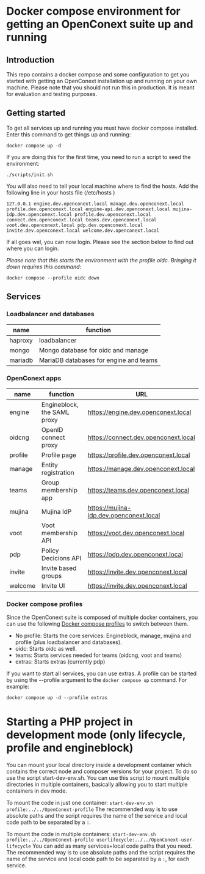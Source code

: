 # Docker compose environment for getting an OpenConext suite up and running

## Introduction

This repo contains a docker compose and some configuration to get you started with getting an OpenConext installation up and running on your own machine. Please note that you should not run this in production. It is meant for evaluation and testing purposes.


## Getting started

To get all services up and running you must have docker compose installed. Enter this command to get things up and running:

```
docker compose up -d
```

If you are doing this for the first time, you need to run a script to seed the environment:

```
./scripts/init.sh
```

You will also need to tell your local machine where to find the hosts. 
Add the following line in your hosts file (/etc/hosts )
```
127.0.0.1 engine.dev.openconext.local manage.dev.openconext.local profile.dev.openconext.local engine-api.dev.openconext.local mujina-idp.dev.openconext.local profile.dev.openconext.local connect.dev.openconext.local teams.dev.openconext.local voot.dev.openconext.local pdp.dev.openconext.local invite.dev.openconext.local welcome.dev.openconext.local
```

If all goes wel, you can now login. Please see the section below to find out where you can login.

*Please note that this starts the environment with the profile oidc. Bringing it down requires this command:*
```
docker compose --profile oidc down
```

## Services

### Loadbalancer and databases
|name |function     |
| --- | --- | 
|haproxy     | loadbalancer    |
|mongo     |Mongo database for oidc and manage     |
|mariadb   |MariaDB databases for engine and teams     |


### OpenConext apps
| name    | function                    | URL                                     |
| ---     | ---                         | ---                                     |
| engine  | Engineblock, the SAML proxy | https://engine.dev.openconext.local     |
| oidcng  | OpenID connect proxy        | https://connect.dev.openconext.local    |
| profile | Profile page                | https://profile.dev.openconext.local    |
| manage  | Entity registration         | https://manage.dev.openconext.local     |
| teams   | Group membership app        | https://teams.dev.openconext.local      |
| mujina  | Mujina IdP                  | https://mujina-idp.dev.openconext.local |
| voot    | Voot membership API         | https://voot.dev.openconext.local       |
| pdp     | Policy Decicions API        | https://pdp.dev.openconext.local        |
| invite  | Invite based groups         | https://invite.dev.openconext.local     |
| welcome | Invite UI                   | https://invite.dev.openconext.local     |

### Docker compose profiles

Since the OpenConext suite is composed of multiple docker containers, you can use the following [Docker compose profiles](https://docs.docker.com/compose/profiles/) to switch between them.

- No profile: Starts the core services: Engineblock, manage, mujina and profile (plus loadbalancer and databases).
- oidc: Starts oidc as well.
- teams: Starts services needed for teams (oidcng, voot and teams)
- extras: Starts extras (currently pdp)

If you want to start all services, you can use extras. A profile can be started by using the --profile argument to the `docker compose up` command. For example:
```
docker compose up -d --profile extras
```

# Starting a PHP project in development mode (only lifecycle, profile and engineblock)

You can mount your local directory inside a development container which contains the correct node and composer versions for your project. To do so use the script start-dev-env.sh. You can use this script to mount multiple directories in multiple containers, basically allowing you to start multiple containers in dev mode.

To mount the code in just one container:
`start-dev-env.sh profile:../../OpenConext-profile`
The recommended way is to use absolute paths and the script requires the name of the service and local code path to be separated by a `:`.

To mount the code in multiple containers:
`start-dev-env.sh profile:../../OpenConext-profile userlifecycle:../../OpenConext-user-lifecycle`
You can add as many services+local code paths that you need.
The recommended way is to use absolute paths and the script requires the name of the service and local code path to be separated by a `:`, for each service.
